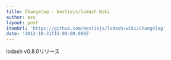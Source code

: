 ```yaml
---
title: Changelog · bestiejs/lodash Wiki
author: azu
layout: post
itemUrl: 'https://github.com/bestiejs/lodash/wiki/Changelog'
date: '2012-10-31T15:00:00.000Z'
---
```

lodash v0.8.0リリース


